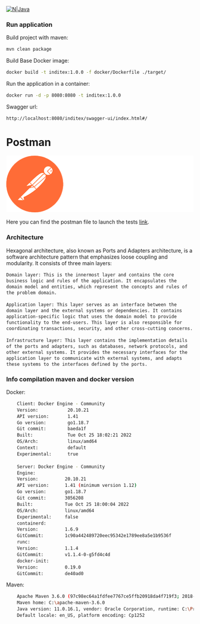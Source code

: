 
[![N|Java](https://d33wubrfki0l68.cloudfront.net/f8099f57973f45c668f8cf7d7c3e8987e81dd93d/9b944/assets/img/news/java-note.png)](https://www.java.com)

### Run application
 
Build project with maven:
```sh
mvn clean package
```

Build Base Docker image:
```sh
docker build -t inditex:1.0.0 -f docker/Dockerfile ./target/
```

Run the application in a container:

```sh
docker run -d -p 8080:8080 -t inditex:1.0.0
```
Swagger url:
```sh
http://localhost:8080/inditex/swagger-ui/index.html#/
```


# Postman
![logo](https://raw.githubusercontent.com/alisonhall/postman-introduction/master/assets/logo.png)

Here you can find the postman file to launch the tests [link](https://github.com/pablogg/pruebaInditex/blob/develop/PruebaInditex.postman_collection.json).


### Architecture

Hexagonal architecture, also known as Ports and Adapters architecture, is a software architecture pattern that emphasizes loose coupling and modularity. It consists of three main layers:

    Domain layer: This is the innermost layer and contains the core business logic and rules of the application. It encapsulates the domain model and entities, which represent the concepts and rules of the problem domain.

    Application layer: This layer serves as an interface between the domain layer and the external systems or dependencies. It contains application-specific logic that uses the domain model to provide functionality to the end-users. This layer is also responsible for coordinating transactions, security, and other cross-cutting concerns.

    Infrastructure layer: This layer contains the implementation details of the ports and adapters, such as databases, network protocols, and other external systems. It provides the necessary interfaces for the application layer to communicate with external systems, and adapts these systems to the interfaces defined by the ports.

### Info compilation maven and docker version
Docker:
```sh
    Client: Docker Engine - Community
    Version:           20.10.21
    API version:       1.41
    Go version:        go1.18.7
    Git commit:        baeda1f
    Built:             Tue Oct 25 18:02:21 2022
    OS/Arch:           linux/amd64
    Context:           default
    Experimental:      true

    Server: Docker Engine - Community
    Engine:
    Version:          20.10.21
    API version:      1.41 (minimum version 1.12)
    Go version:       go1.18.7
    Git commit:       3056208
    Built:            Tue Oct 25 18:00:04 2022
    OS/Arch:          linux/amd64
    Experimental:     false
    containerd:
    Version:          1.6.9
    GitCommit:        1c90a442489720eec95342e1789ee8a5e1b9536f
    runc:
    Version:          1.1.4
    GitCommit:        v1.1.4-0-g5fd4c4d
    docker-init:
    Version:          0.19.0
    GitCommit:        de40ad0
```

Maven:
```sh
    Apache Maven 3.6.0 (97c98ec64a1fdfee7767ce5ffb20918da4f719f3; 2018-10-24T20:41:47+02:00)
    Maven home: C:\apache-maven-3.6.0
    Java version: 11.0.16.1, vendor: Oracle Corporation, runtime: C:\Program Files\Java\jdk-11.0.16.1
    Default locale: en_US, platform encoding: Cp1252
```
